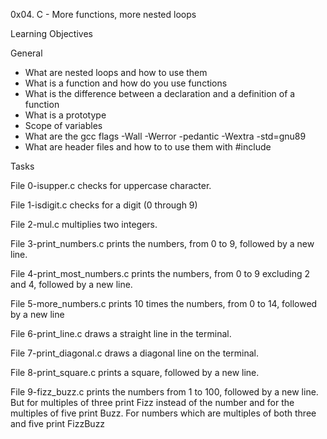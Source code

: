 0x04. C - More functions, more nested loops

Learning Objectives

General
- What are nested loops and how to use them
- What is a function and how do you use functions
- What is the difference between a declaration and a definition of a function
- What is a prototype
- Scope of variables
- What are the gcc flags -Wall -Werror -pedantic -Wextra -std=gnu89
- What are header files and how to to use them with #include




Tasks

File 0-isupper.c  checks for uppercase character.

File  1-isdigit.c  checks for a digit (0 through 9)

File 2-mul.c multiplies two integers.

File 3-print_numbers.c  prints the numbers, from 0 to 9, followed by a new line.

File 4-print_most_numbers.c prints the numbers, from 0 to 9 excluding 2 and 4, followed by a new line.

File 5-more_numbers.c prints 10 times the numbers, from 0 to 14, followed by a new line

File 6-print_line.c draws a straight line in the terminal.

File 7-print_diagonal.c  draws a diagonal line on the terminal.

File 8-print_square.c prints a square, followed by a new line.

File 9-fizz_buzz.c  prints the numbers from 1 to 100, followed by a new line. But for multiples of three print Fizz instead of the number and for the multiples of five print Buzz. For numbers which are multiples of both three and five print FizzBuzz



